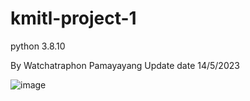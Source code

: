 # kmitl-project-1
python 3.8.10

By Watchatraphon Pamayayang
Update date 14/5/2023

![image](https://github.com/WATCHARAPHON6912/kmitl-project-1/assets/110533343/833384ef-2abd-412f-bfda-97ebeac9a8b4)

